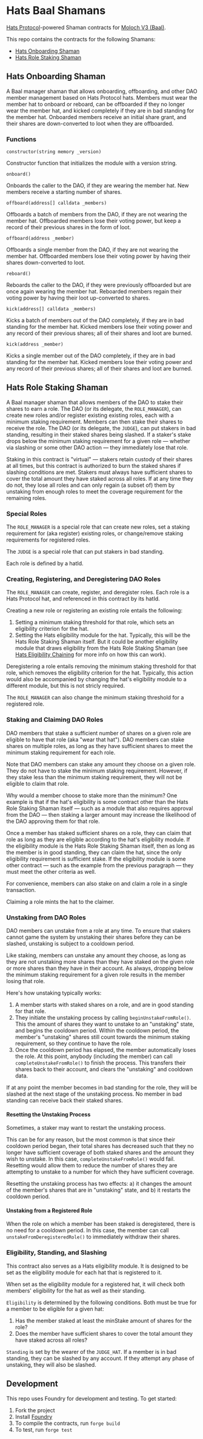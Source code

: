 # Hats Baal Shamans

[Hats Protocol](https://hatsprotocol.xyz)-powered Shaman contracts for [Moloch V3 (Baal)](https://github.com/hausdao/baal).

This repo contains the contracts for the following Shamans:

- [Hats Onboarding Shaman](#hats-onboarding-shaman)
- [Hats Role Staking Shaman](#hats-role-staking-shaman)

## Hats Onboarding Shaman

A Baal manager shaman that allows onboarding, offboarding, and other DAO member management based on Hats Protocol hats. Members must wear the member hat to onboard or reboard, can be offboarded if they no longer wear the member hat, and kicked completely if they are in bad standing for the member hat. Onboarded members receive an initial share grant, and their shares are down-converted to loot when they are offboarded.

### Functions

```constructor(string memory _version)```

Constructor function that initializes the module with a version string.

```onboard()```

Onboards the caller to the DAO, if they are wearing the member hat. New members receive a starting number of shares.

```offboard(address[] calldata _members)```

Offboards a batch of members from the DAO, if they are not wearing the member hat. Offboarded members lose their voting power, but keep a record of their previous shares in the form of loot.

```offboard(address _member)```

Offboards a single member from the DAO, if they are not wearing the member hat. Offboarded members lose their voting power by having their shares down-converted to loot.

```reboard()```

Reboards the caller to the DAO, if they were previously offboarded but are once again wearing the member hat. Reboarded members regain their voting power by having their loot up-converted to shares.

```kick(address[] calldata _members)```

Kicks a batch of members out of the DAO completely, if they are in bad standing for the member hat. Kicked members lose their voting power and any record of their previous shares; all of their shares and loot are burned.

```kick(address _member)```

Kicks a single member out of the DAO completely, if they are in bad standing for the member hat. Kicked members lose their voting power and any record of their previous shares; all of their shares and loot are burned.

## Hats Role Staking Shaman

A Baal manager shaman that allows members of the DAO to stake their shares to earn a role. The DAO (or its delegate, the `ROLE_MANAGER`), can create new roles and/or register existing existing roles, each with a minimum staking requirement. Members can then stake their shares to receive the role. The DAO (or its delegate, the `JUDGE`), can put stakers in bad standing, resulting in their staked shares being slashed. If a staker's stake drops below the minimum staking requirement for a given role — whether via slashing or some other DAO action — they immediately lose that role.

Staking in this contract is "virtual" — stakers retain custody of their shares at all times, but this contract is authorized to burn the staked shares if slashing conditions are met. Stakers must always have sufficient shares to cover the total amount they have staked across all roles. If at any time they do not, they lose all roles and can only regain (a subset of) them by unstaking from enough roles to meet the coverage requirement for the remaining roles.

### Special Roles

The `ROLE_MANAGER` is a special role that can create new roles, set a staking requirement for (aka register) existing roles, or change/remove staking requirements for registered roles.

The `JUDGE` is a special role that can put stakers in bad standing.

Each role is defined by a hatId.

### Creating, Registering, and Deregistering DAO Roles

The `ROLE_MANAGER` can create, register, and deregister roles. Each role is a Hats Protocol hat, and referenced in this contract by its hatId.

Creating a new role or registering an existing role entails the following:

1. Setting a minimum staking threshold for that role, which sets an eligibility criterion for the hat.
2. Setting the Hats eligibility module for the hat. Typically, this will be the Hats Role Staking Shaman itself. But it could be another eligibility module that draws eligibility from the Hats Role Staking Shaman (see [Hats Eligibility Chaining](https://docs.hatsprotocol.xyz/for-developers/hats-modules/building-hats-modules/about-module-chains) for more info on how this can work).

Deregistering a role entails removing the minimum staking threshold for that role, which removes the eligibility criterion for the hat. Typically, this action would also be accompanied by changing the hat's eligibility module to a different module, but this is not stricly required.

The `ROLE_MANAGER` can also change the minimum staking threshold for a registered role.

### Staking and Claiming DAO Roles

DAO members that stake a sufficient number of shares on a given role are eligible to have that role (aka "wear that hat"). DAO members can stake shares on multiple roles, as long as they have sufficient shares to meet the minimum staking requirement for each role.

Note that DAO members can stake any amount they choose on a given role. They do not have to stake the minimum staking requirement. However, if they stake less than the minimum staking requirement, they will not be eligible to claim that role.

Why would a member choose to stake more than the minimum? One example is that if the hat's eligibility is some contract other than the Hats Role Staking Shaman itself — such as a module that also requires approval from the DAO — then staking a larger amount may increase the likelihood of the DAO approving them for that role.

Once a member has staked sufficient shares on a role, they can claim that role as long as they are eligible according to the hat's eligibility module. If the eligibility module is the Hats Role Staking Shaman itself, then as long as the member is in good standing, they can claim the hat, since the only eligibility requirement is sufficient stake. If the eligibility module is some other contract — such as the example from the previous paragraph — they must meet the other criteria as well.

For convenience, members can also stake on and claim a role in a single transaction.

Claiming a role mints the hat to the claimer.

### Unstaking from DAO Roles

DAO members can unstake from a role at any time. To ensure that stakers cannot game the system by unstaking their shares before they can be slashed, unstaking is subject to a cooldown period.

Like staking, members can unstake any amount they choose, as long as they are not unstaking more shares than they have staked on the given role or more shares than they have in their account. As always, dropping below the minimum staking requirement for a given role results in the member losing that role.

Here's how unstaking typically works:

1. A member starts with staked shares on a role, and are in good standing for that role.
2. They initiate the unstaking process by calling `beginUnstakeFromRole()`. This the amount of shares they want to unstake to an "unstaking" state, and begins the cooldown period. Within the cooldown period, the member's "unstaking" shares still count towards the minimum staking requirement, so they continue to have the role.
3. Once the cooldown period has elapsed, the member automatically loses the role. At this point, anybody (including the member) can call `completeUnstakeFromRole()` to finish the process. This transfers their shares back to their account, and clears the "unstaking" and cooldown data.

If at any point the member becomes in bad standing for the role, they will be slashed at the next stage of the unstaking process. No member in bad standing can receive back their staked shares.

#### Resetting the Unstaking Process

Sometimes, a staker may want to restart the unstaking process.

This can be for any reason, but the most common is that since their cooldown period began, their total shares has decreased such that they no longer have sufficient coverage of both staked shares and the amount they wish to unstake. In this case, `completeUnstakeFromRole()` would fail. Resetting would allow them to reduce the number of shares they are attempting to unstake to a number for which they have sufficient coverage.

Resetting the unstaking process has two effects: a) it changes the amount of the member's shares that are in "unstaking" state, and b) it restarts the cooldown period.

#### Unstaking from a Registered Role

When the role on which a member has been staked is deregistered, there is no need for a cooldown period. In this case, the member can call `unstakeFromDeregisteredRole()` to immediately withdraw their shares.

### Eligibility, Standing, and Slashing

This contract also serves as a Hats eligibility module. It is designed to be set as the eligibility module for each hat that is registered to it.

When set as the eligibility module for a registered hat, it will check both members' eligibility for the hat as well as their standing. 

`Eligibility` is determined by the following conditions. Both must be true for a member to be eligible for a given hat:

1. Has the member staked at least the minStake amount of shares for the role?
2. Does the member have sufficient shares to cover the total amount they have staked across all roles?

`Standing` is set by the wearer of the `JUDGE_HAT`. If a member is in bad standing, they can be slashed by any account. If they attempt any phase of unstaking, they will also be slashed.

## Development

This repo uses Foundry for development and testing. To get started:

1. Fork the project
2. Install [Foundry](https://book.getfoundry.sh/getting-started/installation)
3. To compile the contracts, run `forge build`
4. To test, run `forge test`
